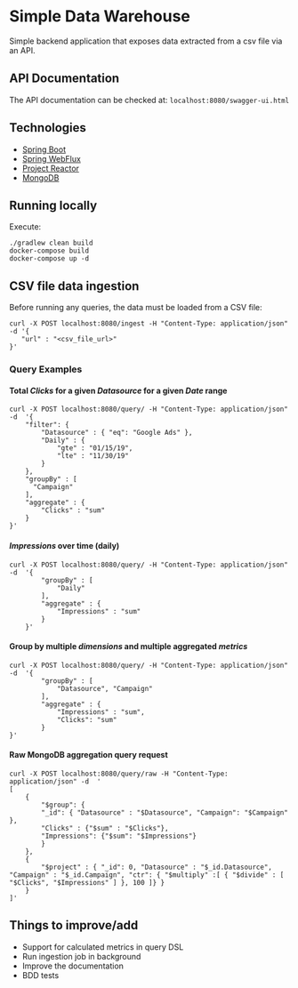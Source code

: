 # Simple Data Warehouse
Simple backend application that exposes data extracted from a csv file via an API.

## API Documentation
The API documentation can be checked at: `localhost:8080/swagger-ui.html`  

## Technologies
- [Spring Boot](https://docs.spring.io/spring-boot/docs/current/reference/htmlsingle/)
- [Spring WebFlux](https://docs.spring.io/spring-framework/docs/current/spring-framework-reference/web-reactive.html#webflux)
- [Project Reactor](https://projectreactor.io/docs/core/release/reference/)
- [MongoDB](https://docs.mongodb.com/manual/introduction/)

## Running locally
Execute:
```
./gradlew clean build
docker-compose build
docker-compose up -d
```

## CSV file data ingestion
Before running any queries, the data must be loaded from a CSV file:
```
curl -X POST localhost:8080/ingest -H "Content-Type: application/json" -d '{
   "url" : "<csv_file_url>"
}'
```

### Query Examples
#### Total _Clicks_ for a given _Datasource_ for a given _Date_ range
```
curl -X POST localhost:8080/query/ -H "Content-Type: application/json" -d  '{
    "filter": {
        "Datasource" : { "eq": "Google Ads" },
        "Daily" : {
            "gte" : "01/15/19",
            "lte" : "11/30/19"
        }
    },
    "groupBy" : [
      "Campaign"
    ],
    "aggregate" : {
        "Clicks" : "sum"
    }
}'
```

#### _Impressions_ over time (daily)
```
curl -X POST localhost:8080/query/ -H "Content-Type: application/json" -d  '{
        "groupBy" : [
            "Daily"
        ],
        "aggregate" : {
            "Impressions" : "sum"
        }
    }'
```

#### Group by multiple _dimensions_ and multiple aggregated _metrics_
```
curl -X POST localhost:8080/query/ -H "Content-Type: application/json" -d  '{
        "groupBy" : [
            "Datasource", "Campaign"
        ],
        "aggregate" : {
            "Impressions" : "sum",
            "Clicks": "sum"
        }
}'
```

#### Raw MongoDB aggregation query request
```
curl -X POST localhost:8080/query/raw -H "Content-Type: application/json" -d  '
[
    {
        "$group": {
        "_id": { "Datasource" : "$Datasource", "Campaign": "$Campaign" },
        "Clicks" : {"$sum" : "$Clicks"},
        "Impressions": {"$sum": "$Impressions"}
        }
    },
    {
        "$project" : { "_id": 0, "Datasource" : "$_id.Datasource", "Campaign" : "$_id.Campaign", "ctr": { "$multiply" :[ { "$divide" : [ "$Clicks", "$Impressions" ] }, 100 ]} }
    }
]'
```

## Things to improve/add
- Support for calculated metrics in query DSL
- Run ingestion job in background
- Improve the documentation
- BDD tests
